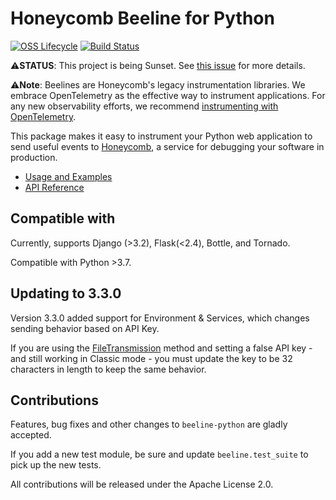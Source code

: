 # Honeycomb Beeline for Python

[![OSS Lifecycle](https://img.shields.io/osslifecycle/honeycombio/beeline-python?color=pink)](https://github.com/honeycombio/home/blob/main/honeycomb-oss-lifecycle-and-practices.md)
[![Build Status](https://circleci.com/gh/honeycombio/beeline-python.svg?style=svg)](https://app.circleci.com/pipelines/github/honeycombio/beeline-python)

⚠️**STATUS**: This project is being Sunset. See [this issue](https://github.com/honeycombio/beeline-python/issues/302) for more details.

⚠️**Note**: Beelines are Honeycomb's legacy instrumentation libraries. We embrace OpenTelemetry as the effective way to instrument applications. For any new observability efforts, we recommend [instrumenting with OpenTelemetry](https://docs.honeycomb.io/send-data/python/opentelemetry-sdk/).

This package makes it easy to instrument your Python web application to send useful events to [Honeycomb](https://honeycomb.io), a service for debugging your software in production.

- [Usage and Examples](https://docs.honeycomb.io/getting-data-in/beelines/beeline-python/)
- [API Reference](https://honeycombio.github.io/beeline-python/)

## Compatible with

Currently, supports Django (>3.2), Flask(<2.4), Bottle, and Tornado.

Compatible with Python >3.7.

## Updating to 3.3.0

Version 3.3.0 added support for Environment & Services, which changes sending behavior based on API Key.

If you are using the [FileTransmission](https://github.com/honeycombio/libhoney-py/blob/main/libhoney/transmission.py#L448) method and setting a false API key - and still working in Classic mode - you must update the key to be 32 characters in length to keep the same behavior.

## Contributions

Features, bug fixes and other changes to `beeline-python` are gladly accepted.

If you add a new test module, be sure and update `beeline.test_suite` to pick up the new tests.

All contributions will be released under the Apache License 2.0.
